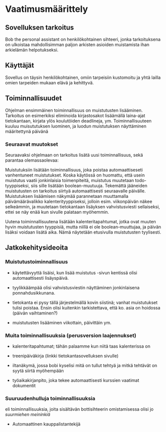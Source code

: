 # Vaatimusmäärittely

## Sovelluksen tarkoitus

Bob the personal assistant on henkilökohtainen sihteeri, jonka tarkoituksena on ulkoistaa mahdollisimman paljon arkisten asioiden muistamista ihan arkielämän helpotukseksi.

## Käyttäjät

Sovellus on täysin henkilökohtainen, omiin tarpeisiin kustomoitu ja yhtä lailla omien tarpeiden mukaan elävä ja kehittyvä.

## Toiminnallisuudet

Ohjelman ensimmäinen toiminnallisuus on muistutusten lisääminen. Tarkoitus on esimerkiksi eliminoida kirjastosakot lisäämällä laina-ajat tietokantaan, kirjata ylös koulutöiden deadlineja, ym. Toiminnallisuuteen kuuluu muisututuksen luominen, ja luodun muistutuksen näyttäminen määritettynä päivänä

### Seuraavat muutokset

Seuraavaksi ohjelmaan on tarkoitus lisätä uusi toiminnallisuus, sekä parantaa olemassaolevaa:

Muistutuksiin lisätään toiminnallisuus, joka poistaa automaattiseseti vanhentuneet muistutukset. Koska käytössä on huomattu, että usein muistutus vaatii jonkinlaisia toimenpiteitä, muistutus muutetaan todo-tyyppiseksi, siis sille lisätään boolean-muutuuja. Tekemättä jääneiden muistutusten on tarkoitus siirtyä automaattisesti seuraavalle päivälle. Muistutuksen lisäämisen näkymää parannetaan muuttamalla päivämäärävalikko kalenterityyppiseksi, jolloin esim. viikonpäivän näkee selkeämmin, ja muutetaan tietokantaan lisäyksen vahvistusviesti sellaiseksi, ettei se näy enää kun sivulle palataan myöhemmin.

Uutena toiminnallisuutena lisätään kalenteritapahtumat, jotka ovat muuten hyvin muistutusten tyyppisiä, mutta niillä ei ole boolean-muuttujaa, ja päivän lisäksi voidaan lisätä aika. Nämä näytetään etusivulla  muistutusten tyylisesti.

## Jatkokehitysideoita

### Muistutustoiminnallisuus
 
 * käytettävyyttä lisäisi, kun lisää muistutus -sivun kentissä olisi automaattisesti lisäyspäivä.

 * tyylikkäämpää olisi vahvistusviestin näyttäminen jonkinlaisena ponnahdusikkunana.

 * tietokanta ei pysy tällä järjestelmällä kovin siistinä; vanhat muistutukset tulisi poistaa. Ensin olisi kuitenkin tarkistettava, että ko. asia on hoidossa (päivän vaihtaminen?)

 * muistutusten lisääminen viikottain, päivittäin ym.

 ### Muita toiminnallisuuksia (perusversion laajennukset)

 * kalenteritapahtumat; tähän palaamme kun niitä taas kalenterissa on

 * treenipäiväkirja (linkki tietokantasovelluksen sivulle)

 * iltanäkymä, jossa bobi kyselisi mitä on tullut tehtyä ja mitkä tehtävät on syytä siirtä myöhempään

 * työaikakirjanpito, joka tekee automaattisesti kurssien vaatimat dokumentit

### Suuruudenhulluja toiminnallisuuksia

eli toiminnallisuuksia, joita sisältävän bottisihteerin omistamisessa olisi jo *suurmiehen meininkiä*

* Automaattinen kauppalistantekijä
